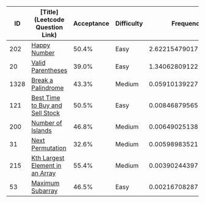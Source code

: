 |ID|[Title](Leetcode Question Link)|Acceptance|Difficulty|Frequency|
|----|-----|----|---|---|
|202|[Happy Number]( https://leetcode.com/problems/happy-number)|50.4%|Easy|2.6221547901764026|
|20|[Valid Parentheses]( https://leetcode.com/problems/valid-parentheses)|39.0%|Easy|1.3406280912261581|
|1328|[Break a Palindrome]( https://leetcode.com/problems/break-a-palindrome)|43.3%|Medium|0.05910139227591337|
|121|[Best Time to Buy and Sell Stock]( https://leetcode.com/problems/best-time-to-buy-and-sell-stock)|50.5%|Easy|0.00846879565300311|
|200|[Number of Islands]( https://leetcode.com/problems/number-of-islands)|46.8%|Medium|0.006490251382779317|
|31|[Next Permutation]( https://leetcode.com/problems/next-permutation)|32.6%|Medium|0.005989835219179644|
|215|[Kth Largest Element in an Array]( https://leetcode.com/problems/kth-largest-element-in-an-array)|55.4%|Medium|0.003902443976931749|
|53|[Maximum Subarray]( https://leetcode.com/problems/maximum-subarray)|46.5%|Easy|0.002167082872150794|
